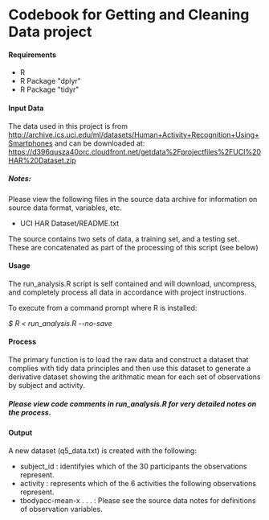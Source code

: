 # Codebook for Getting and Cleaning Data project

#### Requirements
* R
* R Package "dplyr"
* R Package "tidyr"

#### Input Data
The data used in this project is from http://archive.ics.uci.edu/ml/datasets/Human+Activity+Recognition+Using+Smartphones and can be downloaded at:  https://d396qusza40orc.cloudfront.net/getdata%2Fprojectfiles%2FUCI%20HAR%20Dataset.zip

##### Notes:
Please view the following files in the source data archive for information on source data format, variables, etc.

* UCI HAR Dataset/README.txt

The source contains two sets of data, a training set, and a testing set.  These are concatenated as part of the processing of this script (see below)

#### Usage
  The run_analysis.R script is self contained and will download, uncompress, and completely process all data in accordance with project instructions.
  
  To execute from a command prompt where R is installed:
  
  <i>$ R < run_analysis.R --no-save</i>
  
#### Process

The primary function is to load the raw data and construct a dataset that complies with tidy data principles and then use this dataset to generate a derivative dataset showing the arithmatic mean for each set of observations by subject and activity.

##### Please view code comments in run_analysis.R for very detailed notes on the process. 

#### Output
A new dataset (q5_data.txt) is created with the following:

* subject_id : identifyies which of the 30 participants the observations represent.
* activity : represents which of the 6 activities the following observations represent.
* tbodyacc-mean-x . . . :  Please see the source data notes for definitions of observation variables.

